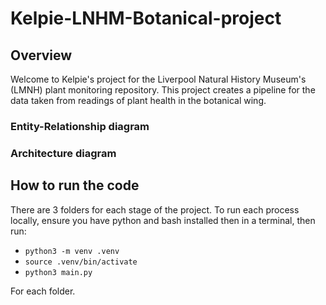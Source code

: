 # Kelpie-LNHM-Botanical-project

## Overview 

Welcome to Kelpie's project for the Liverpool Natural History Museum's (LMNH) plant monitoring repository. This project creates a pipeline for the data taken from readings of plant health in the botanical wing.

### Entity-Relationship diagram

### Architecture diagram

## How to run the code

There are 3 folders for each stage of the project. To run each process locally, ensure you have python and bash installed then in a terminal, then run:

- `python3 -m venv .venv`
- `source .venv/bin/activate`
- `python3 main.py`

For each folder.